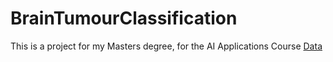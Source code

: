 # BrainTumourClassification
This is a project for my Masters degree, for the AI Applications Course
[Data](https://www.kaggle.com/datasets/masoudnickparvar/brain-tumor-mri-dataset)
